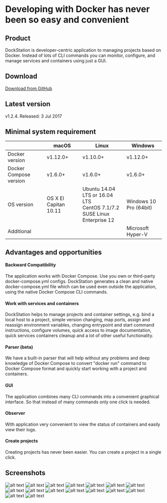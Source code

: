 # Developing with Docker has never been so easy and convenient

## Product
DockStation is developer-centric application to managing projects based on Docker. Instead of lots of CLI commands you can monitor, configure, and manage services and containers using just a GUI.

## Download
[Download from GitHub](https://github.com/DockStation/dockstation/releases)

## Latest version
v1.2.4. Released: 3 Jul 2017 

## Minimal system requirement

|                        | macOS                 | Linux                                                                               | Windows                |
| ---------------------- |-----------------------|-------------------------------------------------------------------------------------|------------------------|
| Docker version         | v1.12.0+              | v1.10.0+                                                                            | v1.12.0+               |
| Docker Compose version | v1.6.0+               | v1.6.0+                                                                             | v1.6.0+                |
| OS version             | OS X El Capitan 10.11 | Ubuntu 14.04 LTS or 16.04 LTS <br /> CentOS 7.1/7.2 <br /> SUSE Linux Enterprise 12 | Windows 10 Pro (64bit) |
| Additional             |                       |                                                                                     | Microsoft Hyper-V      |

## Advantages and opportunities

#### Backward Compatibility
The application works with Docker Compose. Use you own or third-party docker-compose.yml configs. DockStation generates a clean and native docker-compose.yml file which can be used even outside the application, using the native Docker Compose CLI commands.

#### Work with services and containers
DockStation helps to manage projects and container settings, e.g. bind a local host to a project, simple version changing, map ports, assign and reassign environment variables, changing entrypoint and start command instructions, configure volumes, quick access to image documentation, quick services containers cleanup and a lot of other useful functionality.

#### Parser (beta)
We have a built-in parser that will help without any problems and deep knowledge of Docker Compose to convert "docker run" command to Docker Compose format and quickly start working with a project and containers.

#### GUI
The application combines many CLI commands into a convenient graphical interface. So that instead of many commands only one click is needed.

#### Observer
With application very convenient to view the status of containers and easily view their logs.

#### Create projects
Creating projects has never been easier. You can create a project in a single click.

## Screenshots

![alt text](https://dockstation.io/images/screen_1.png?v=1.2 "Screen #1")
![alt text](https://dockstation.io/images/screen_2.png?v=1.2 "Screen #2")
![alt text](https://dockstation.io/images/screen_3.png?v=1.2 "Screen #3")
![alt text](https://dockstation.io/images/screen_4.png?v=1.2 "Screen #4")
![alt text](https://dockstation.io/images/screen_5.png?v=1.2 "Screen #5")
![alt text](https://dockstation.io/images/screen_6.png?v=1.2 "Screen #6")
![alt text](https://dockstation.io/images/screen_7.png?v=1.2 "Screen #7")
![alt text](https://dockstation.io/images/screen_8.png?v=1.2 "Screen #8")
![alt text](https://dockstation.io/images/screen_9.png?v=1.2 "Screen #9")
![alt text](https://dockstation.io/images/screen_1.2_1.png?v=1.2 "Screen #10")
![alt text](https://dockstation.io/images/screen_1.2_2.png?v=1.2 "Screen #11")
![alt text](https://dockstation.io/images/screen_1.2_3.png?v=1.2 "Screen #12")
![alt text](https://dockstation.io/images/screen_1.2_4.png?v=1.2 "Screen #13")
![alt text](https://dockstation.io/images/screen_1.2_5.png?v=1.2 "Screen #14")
![alt text](https://dockstation.io/images/screen_1.2_6.png?v=1.2 "Screen #15")
![alt text](https://dockstation.io/images/screen_1.2_7.png?v=1.2 "Screen #16")
